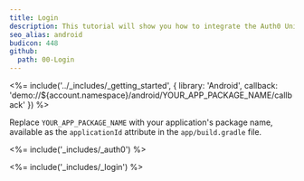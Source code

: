 ```yaml
---
title: Login
description: This tutorial will show you how to integrate the Auth0 Universal Login in your Android project in order to present the login box.
seo_alias: android
budicon: 448
github:
  path: 00-Login
---
```


<%= include('../_includes/_getting_started', { library: 'Android', callback: 'demo://${account.namespace}/android/YOUR_APP_PACKAGE_NAME/callback' }) %>

Replace `YOUR_APP_PACKAGE_NAME` with your application's package name, available as the `applicationId` attribute in the `app/build.gradle` file.

<%= include('_includes/_auth0') %>

<%= include('_includes/_login') %>
